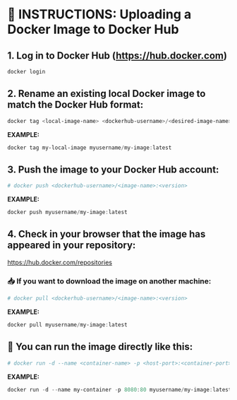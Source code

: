 # 🐳 INSTRUCTIONS: Uploading a Docker Image to Docker Hub

## 1. Log in to Docker Hub (https://hub.docker.com)
```PowerShell
docker login
```

## 2. Rename an existing local Docker image to match the Docker Hub format:
```PowerShell
docker tag <local-image-name> <dockerhub-username>/<desired-image-name>:<version>
```

**EXAMPLE:**
```PowerShell
docker tag my-local-image myusername/my-image:latest
```

## 3. Push the image to your Docker Hub account:
```PowerShell
# docker push <dockerhub-username>/<image-name>:<version>
```

**EXAMPLE:**
```PowerShell
docker push myusername/my-image:latest
```

## 4. Check in your browser that the image has appeared in your repository:
https://hub.docker.com/repositories

### 📥 If you want to download the image on another machine:

```PowerShell
# docker pull <dockerhub-username>/<image-name>:<version>
```

**EXAMPLE:**
```PowerShell
docker pull myusername/my-image:latest
```

## 🏁 You can run the image directly like this:

```PowerShell
# docker run -d --name <container-name> -p <host-port>:<container-port> <dockerhub-username>/<image-name>:<version>
```

**EXAMPLE:**
```PowerShell
docker run -d --name my-container -p 8080:80 myusername/my-image:latest
```


